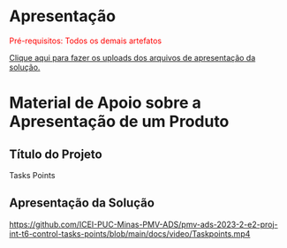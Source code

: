 # Apresentação

<span style="color:red">Pré-requisitos: Todos os demais artefatos</span>

<a href="../presentation/README.md"> Clique aqui para fazer os uploads dos arquivos de apresentação da solução.</a>

# Material de Apoio sobre a Apresentação de um Produto

## Título do Projeto

Tasks Points

## Apresentação da Solução

https://github.com/ICEI-PUC-Minas-PMV-ADS/pmv-ads-2023-2-e2-proj-int-t6-control-tasks-points/blob/main/docs/video/Taskpoints.mp4
